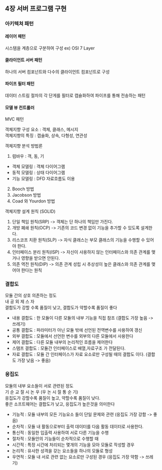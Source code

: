 ## 4장 서버 프로그램 구현

### 아키텍쳐 패턴
#### 레이어 패턴
시스템을 계층으로 구분하여 구성 ex) OSI 7 Layer
#### 클라이언트 서버 패턴
하나의 서버 컴포넌트와 다수의 클라이언트 컴포넌트로 구성
#### 파이프 필터 패턴
데이터 스트림 절차의 각 단게를 필터로 캡슐화하여 파이프를 통해 전송하는 패턴
#### 모델 뷰 컨트롤러
MVC 패턴

객체지향 구성 요소 : 객체, 클래스, 메시지<br>
객체지향의 특징 : 캡슐화, 상속, 다형성, 연관성

객체지향 분석 방법론
1) 럼바우 : 객, 동, 기
- 객체 모델링 : 객체 다이어그램
- 동적 모델링 : 상태 다이어그램
- 기능 모델링 : DFD 자료흐름도 이용
2) Booch 방법
3) Jacobson 방법
4) Coad 와 Yourdon 방법

객체지향 설계 원칙 (SOLID)
1) 단일 책임 원칙(SRP) -> 객체는 단 하나의 책임만 가진다.
2) 개방 폐쇄 원칙(OCP) -> 기존의 코드 변경 없이 기능을 추가할 수 있도록 설계한다.
3) 리스코프 치환 원칙(SLP) -> 자식 클래스는 부모 클래스의 기능을 수행할 수 있어야 한다.
4) 인터페이스 분리 원칙(ISP) -> 자신이 사용하지 않는 인터페이스와 의존 관계를 맺거나 영향을 받으면 안된다.
5) 의존 역전 원칙(DIP) -> 의존 관계 성립 시 추상성이 높은 클래스와 의존 관계를 맺어야 한다는 원칙

### 결합도
모듈 간의 상호 의존하는 정도 <br>
내 공 외 제 스 자<br>
결합도가 강할 수록 품질이 낮고, 결합도가 약할수록 품질이 좋다
- 내용 결합도 : 한 모듈이 다른 모듈의 내부 기능을 직접 참조 (결합도 가장 높음 -> 쓰레기)
- 공통 결합도 : 파라미터가 아닌 모듈 밖에 선언된 전역변수를 사용하여 갱신
- 외부 결합도 : 모듈에서 선언한 변수를 외부의 다른 모듈에서 사용한다
- 제어 결합도 : 다른 모듈 내부의 논리적인 흐름을 제어한다
- 스탬프 결합도 : 모듈간 인터페이스로 배열,자료구조 가 전달된다.
- 자료 결합도 : 모듈 간 인터페이스가 자료 요소로만 구성될 때의 결합도 이다. (결합도 가장 낮음 -> 좋음)

### 응집도
모듈의 내부 요소들이 서로 관련된 정도<br>
기 순 교 절 시 논 우 (우 논 시 절 통 순 기) <br> 
응집도가 강할수록 품질이 높고, 약할수록 품질이 낮다.<br>
좋은 소프트웨어는 결합도가 낮고, 응집도가 높은것을 의미한다<br>

- 기능적 : 모듈 내부의 모든 기능요소 들이 단일 문제와 관련 (응집도 가장 강함 -> 좋음)
- 순차적 : 모듈 내 활동으로부터 출력 데이터를 다음 활동 데이터로 사용한다.
- 통신적 : 동일한 입출력 사용하여 서로 다른 기능을 수행
- 절차적 : 모듈안의 기능들이 순차적으로 수행할 때
- 시간적 : 특정 시간에 처리되는 몇개의 기능을 모아 모듈로 작성할 경우
- 논리적 : 유사한 성격을 갖는 요소들을 하나의 모듈로 형성
- 우연적 : 모듈 내 서로 관련 없는 요소로만 구성된 경우 (응집도 가장 약함 -> 쓰레기)















































